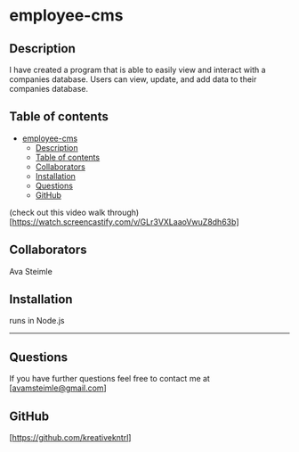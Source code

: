 # employee-cms

## Description
I have created a program that is able to easily view and interact with a companies database. Users can view, update, and add data to their companies database. 

## Table of contents
- [employee-cms](#employee-cms)
  - [Description](#description)
  - [Table of contents](#table-of-contents)
  - [Collaborators](#collaborators)
  - [Installation](#installation)
  - [Questions](#questions)
  - [GitHub](#github)

(check out this video walk through)[https://watch.screencastify.com/v/GLr3VXLaaoVwuZ8dh63b]

## Collaborators 
Ava Steimle

## Installation 
runs in Node.js 

---  
## Questions
If you have further questions feel free to contact me at 
[avamsteimle@gmail.com]

## GitHub 
[https://github.com/kreativekntrl]

        